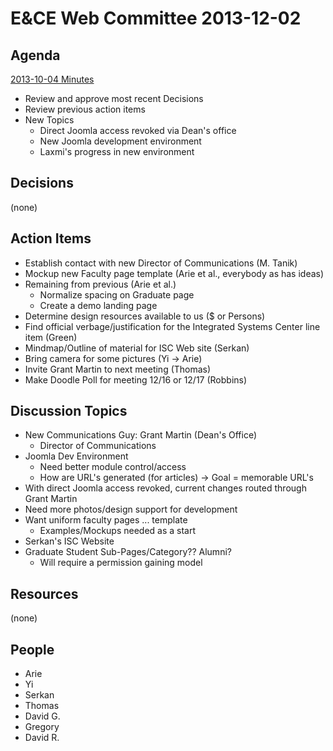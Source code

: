# E&CE Web Committee 2013-12-02

## Agenda

[2013-10-04 Minutes](https://github.com/UAB-EnCE-Web/MeetingMinutes/blob/master/2013-10-04%2010:00am.md)

* Review and approve most recent Decisions
* Review previous action items
* New Topics
    * Direct Joomla access revoked via Dean's office
    * New Joomla development environment
    * Laxmi's progress in new environment

## Decisions

(none)

## Action Items

* Establish contact with new Director of Communications (M. Tanik)
* Mockup new Faculty page template (Arie et al., everybody as has ideas)
* Remaining from previous (Arie et al.)
	* Normalize spacing on Graduate page
	* Create a demo landing page
* Determine design resources available to us ($ or Persons)
* Find official verbage/justification for the Integrated Systems Center line item (Green)
* Mindmap/Outline of material for ISC Web site (Serkan)
* Bring camera for some pictures (Yi -> Arie)
* Invite Grant Martin to next meeting (Thomas)
* Make Doodle Poll for meeting 12/16 or 12/17 (Robbins)

## Discussion Topics

* New Communications Guy: Grant Martin (Dean's Office)
	* Director of Communications
* Joomla Dev Environment
	* Need better module control/access
	* How are URL's generated (for articles) -> Goal = memorable URL's
* With direct Joomla access revoked, current changes routed through Grant Martin
* Need more photos/design support for development
* Want uniform faculty pages ... template
	* Examples/Mockups needed as a start
* Serkan's ISC Website
* Graduate Student Sub-Pages/Category?? Alumni?
	* Will require a permission gaining model

## Resources

(none)

## People

* Arie
* Yi
* Serkan
* Thomas
* David G.
* Gregory
* David R.
